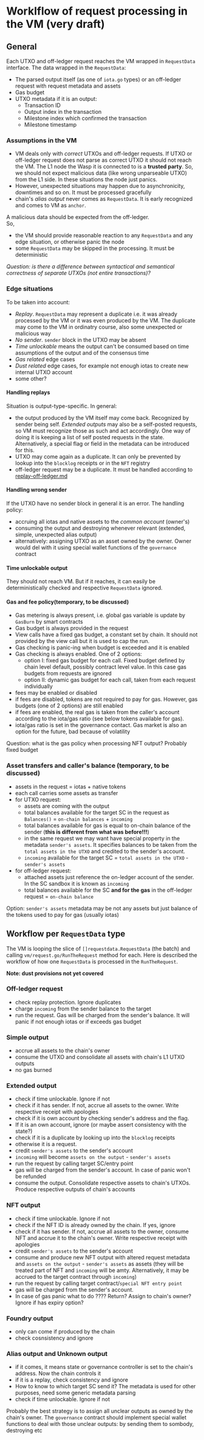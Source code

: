 # Worklflow of request processing in the VM (very draft)

## General
Each UTXO and off-ledger request reaches the VM wrapped in `RequestData` interface. The data wrapped in the `RequestData`:
* The parsed output itself (as one of `iota.go` types) or an off-ledger request with request metadata and assets
* Gas budget
* UTXO metadata if it is an output:
    * Transaction ID
    * Output index in the transaction
    * Milestone index which confirmed the transaction
    * Milestone timestamp

###  Assumptions in the VM
* VM deals only with _correct_ UTXOs and off-ledger requests. If UTXO or off-ledger request does not parse as correct UTXO it should not reach the VM.
The L1 node the Wasp it is connected to is a **trusted party**. So, we should not expect malicious data (like wrong unparseable UTXO) from the L1 side.
In these situations the node just panics.  
* However, unexpected situations may happen due to asynchronicity, downtimes and so on. It must be processed gracefully
* chain's *alias output* never comes as `RequestData`. It is early recognized and comes to VM as `anchor`.

A malicious data should be expected from the off-ledger.  
So,
* the VM should provide reasonable reaction to any `RequestData` and any edge situation, or otherwise panic the node
* some `RequestData` may be skipped in the processing. It must be deterministic

_Question: is there a difference between syntactical and semantical correctness of separate UTXOs (not entire transactions)?_

### Edge situations
To be taken into account:
* *Replay*. `RequestData` may represent a duplicate i.e. it was already processed by the VM or it was even produced by the VM.
  The duplicate may come to the VM in ordinatry course, also some unexpected or malicious way
* *No sender*. `sender` block in the UTXO may be absent
* *Time unlockable* means the output can't be consumed based on time assumptions of the output and of the consensus time
* *Gas related* edge cases
* *Dust related* edge cases, for example not enough iotas to create new internal UTXO account
* some other?

#### Handling replays
Situation is output-type-specific. In general:
* the output produced by the VM itself may come back.
  Recognized by sender being self. *Extended outputs* may also be a self-posted requests, so VM must recognize those
  as such and act accordingly. One way of doing it is keeping a list of self posted requests in the state.
  Alternatively, a special flag or field in the metadata can be introduced for this.
* UTXO may come again as a duplicate. It can only be prevented by lookup into the `blocklog` receipts or in the `NFT` registry
* off-ledger request may be a duplicate. It must be handled according to [replay-off-ledger.md](../../../documentation/temp/rfc/replay-off-ledger.md)

#### Handling wrong sender
If the UTXO have no sender block in general it is an error. The handling policy:
* accruing all iotas and native assets to the *common account* (owner's)
* consuming the output and destroying whenever relevant (extended, simple, unexpected alias output)
* alternatively: assigning UTXO as an asset owned by the owner. Owner would del with it using special wallet functions of the `governance` contract

#### Time unlockable output
They should not reach VM. But if it reaches, it can easily be deterministically checked and respective `RequestData` ignored.

#### Gas and fee policy(temporary, to be discussed)
* Gas metering is always present, i.e. global gas variable is update by `GasBurn` by smart contracts
* Gas budget is always provided in the request
* View calls have a fixed gas budget, a constant set by chain. It should not provided by the view call but it is used to cap the run.
* Gas checking is panic-ing when budget is exceeded and it is enabled
* Gas checking is always enabled. One of 2 options:
  * option I: fixed gas budget for each call. Fixed budget defined by chain level default, possibly contract level value. In this case gas budgets from requests are ignored
  * option II: dynamic gas budget for each call, taken from each request individually
* fees may be enabled or disabled
* if fees are disabled, tokens are not required to pay for gas. However, gas budgets (one of 2 options) are still enabled
* if fees are enabled, the real gas is taken from the caller's account according to the iota/gas ratio (see below tokens available for gas).
* iota/gas ratio is set in the governance contact. Gas market is also an option for the future, bad because of volatility

Question: what is the gas policy when processing NFT output? Probably fixed budget

### Asset transfers and caller's balance (temporary, to be discussed)
* assets in the request = iotas + native tokens
* each call carries some assets as transfer
* for UTXO request:
  * assets are coming with the output
  * total balances available for the target SC in the request as `Balances()` = `on-chain balances` + `incoming`
  * total balances available for gas is equal to on-chain balance of the sender (**this is different from what was before!!!**)
  * in the same request we may want have special property in the metadata `sender's assets`. It specifies balances to be taken from the
    `total assets in the UTXO` and credited to the sender's account.
  * `incoming` available for the target SC = `total assets in the UTXO` - `sender's assets`
* for off-ledger request:
  * attached assets just reference the on-ledger account of the sender. In the SC sandbox it is known as `incoming`
  * total balances available for the SC **and for the gas** in the off-ledger request = `on-chain balance`

Option: `sender's assets` metadata may be not any assets but just balance of the tokens used to pay for gas (usually iotas)

## Workflow per `RequestData` type

The VM is looping the slice of `[]requestdata.RequestData` (the batch) and calling `vm/request.go/RunTheRequest` method for each.
Here is described the workflow of how one `RequestData` is processed in the `RunTheRequest`.

**Note: dust provisions not yet covered**

### Off-ledger request
* check replay protection. Ignore duplicates
* charge `incoming` from the sender balance to the target
* run the request. Gas will be charged from the sender's balance. It will panic if not enough iotas or if exceeds gas budget

### Simple output
* accrue all assets to the chain's owner
* consume the UTXO and consolidate all assets with chain's L1 UTXO outputs
* no gas burned

### Extended output
* check if time unlockable. Ignore if not
* check if it has sender. If not, accrue all assets to the owner. Write respective receipt with apologies
* check if it is own account by checking sender's address and the flag.
* If it is an own account, ignore (or maybe assert consistency with the state?)
* check if it is a duplicate by looking up into the `blocklog` receipts
* otherwise it is a request.
* credit `sender's assets` to the sender's account
* `incoming` will become `assets on the output` - `sender's assets`
* run the request by calling target SC/entry point
* gas will be charged from the sender's account. In case of panic won't be refunded
* consume the output. Consolidate respective assets to chain's UTXOs. Produce respective outputs of chain's accounts

### NFT output
* check if time unlockable. Ignore if not
* check if the NFT ID is already owned by the chain. If yes, ignore
* check if it has sender. If not, accrue all assets to the owner, consume NFT and accrue it to the chain's owner. Write respective receipt with apologies
* credit `sender's assets` to the sender's account
* consume and produce new NFT output with altered request metadata and `assets on the output` - `sender's assets` as assets
  (they will be treated part of NFT and `incoming` will be amty. Alternatively, it may be accrued to the target contract through `incoming`)
* run the request by calling target contract/`special NFT entry point`
* gas will be charged from the sender's account.
* In case of gas panic what to do ???? Return? Assign to chain's owner? Ignore if has expiry option?

### Foundry output
* only can come if produced by the chain
* check cosnsistency and ignore

### Alias output and Unknown output
* if it comes, it means state or governance controller is set to the chain's address. Now the chain controls it
* if it is a replay, check consistency and ignore
* How to know to which target SC send it? The metadata is used for other purposes, need some generic metadata parsing
* check if time unlockable. Ignore if not

Probably the best strategy is to assign all unclear outputs as owned by the chain's owner.
The `governance` contract should implement special wallet functions to deal with those unclear outputs: by sending them to sombody, destroying etc
